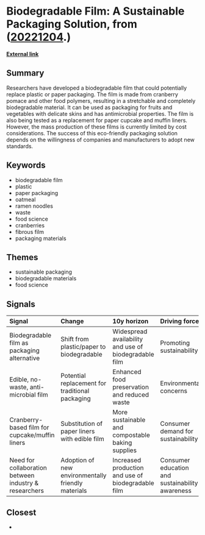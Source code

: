# __Biodegradable Film: A Sustainable Packaging Solution__, from ([20221204](https://kghosh.substack.com/p/20221204).)

__[External link](https://modernfarmer.com/2022/11/cranberry-film-packaging/)__



## Summary

Researchers have developed a biodegradable film that could potentially replace plastic or paper packaging. The film is made from cranberry pomace and other food polymers, resulting in a stretchable and completely biodegradable material. It can be used as packaging for fruits and vegetables with delicate skins and has antimicrobial properties. The film is also being tested as a replacement for paper cupcake and muffin liners. However, the mass production of these films is currently limited by cost considerations. The success of this eco-friendly packaging solution depends on the willingness of companies and manufacturers to adopt new standards.

## Keywords

* biodegradable film
* plastic
* paper packaging
* oatmeal
* ramen noodles
* waste
* food science
* cranberries
* fibrous film
* packaging materials

## Themes

* sustainable packaging
* biodegradable materials
* food science

## Signals

| Signal                                                | Change                                             | 10y horizon                                           | Driving force                                   |
|:------------------------------------------------------|:---------------------------------------------------|:------------------------------------------------------|:------------------------------------------------|
| Biodegradable film as packaging alternative           | Shift from plastic/paper to biodegradable          | Widespread availability and use of biodegradable film | Promoting sustainability                        |
| Edible, no-waste, anti-microbial film                 | Potential replacement for traditional packaging    | Enhanced food preservation and reduced waste          | Environmental concerns                          |
| Cranberry-based film for cupcake/muffin liners        | Substitution of paper liners with edible film      | More sustainable and compostable baking supplies      | Consumer demand for sustainability              |
| Need for collaboration between industry & researchers | Adoption of new environmentally friendly materials | Increased production and use of biodegradable film    | Consumer education and sustainability awareness |

## Closest

* 